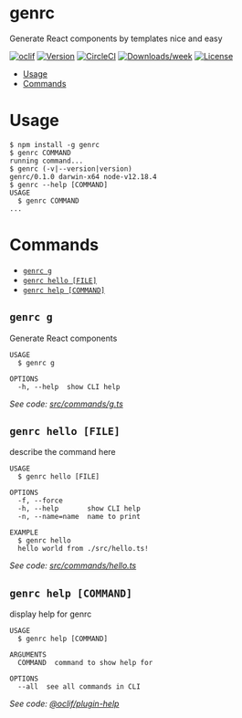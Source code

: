 genrc
=====

Generate React components by templates nice and easy

[![oclif](https://img.shields.io/badge/cli-oclif-brightgreen.svg)](https://oclif.io)
[![Version](https://img.shields.io/npm/v/genrc.svg)](https://npmjs.org/package/genrc)
[![CircleCI](https://circleci.com/gh/Hennessy811/genrc/tree/master.svg?style=shield)](https://circleci.com/gh/Hennessy811/genrc/tree/master)
[![Downloads/week](https://img.shields.io/npm/dw/genrc.svg)](https://npmjs.org/package/genrc)
[![License](https://img.shields.io/npm/l/genrc.svg)](https://github.com/Hennessy811/genrc/blob/master/package.json)

<!-- toc -->
* [Usage](#usage)
* [Commands](#commands)
<!-- tocstop -->
# Usage
<!-- usage -->
```sh-session
$ npm install -g genrc
$ genrc COMMAND
running command...
$ genrc (-v|--version|version)
genrc/0.1.0 darwin-x64 node-v12.18.4
$ genrc --help [COMMAND]
USAGE
  $ genrc COMMAND
...
```
<!-- usagestop -->
# Commands
<!-- commands -->
* [`genrc g`](#genrc-g)
* [`genrc hello [FILE]`](#genrc-hello-file)
* [`genrc help [COMMAND]`](#genrc-help-command)

## `genrc g`

Generate React components

```
USAGE
  $ genrc g

OPTIONS
  -h, --help  show CLI help
```

_See code: [src/commands/g.ts](https://github.com/Hennessy811/genrc/blob/v0.1.0/src/commands/g.ts)_

## `genrc hello [FILE]`

describe the command here

```
USAGE
  $ genrc hello [FILE]

OPTIONS
  -f, --force
  -h, --help       show CLI help
  -n, --name=name  name to print

EXAMPLE
  $ genrc hello
  hello world from ./src/hello.ts!
```

_See code: [src/commands/hello.ts](https://github.com/Hennessy811/genrc/blob/v0.1.0/src/commands/hello.ts)_

## `genrc help [COMMAND]`

display help for genrc

```
USAGE
  $ genrc help [COMMAND]

ARGUMENTS
  COMMAND  command to show help for

OPTIONS
  --all  see all commands in CLI
```

_See code: [@oclif/plugin-help](https://github.com/oclif/plugin-help/blob/v3.2.0/src/commands/help.ts)_
<!-- commandsstop -->
